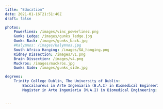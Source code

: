```yaml
---
title: "Education"
date: 2021-01-16T21:51:40Z
draft: false

photos:
    Powerlinez: /images/vinc_powerlinez.png
    Gunks Ledge: /images/gunks_ledge.jpg
    Gunks Back: /images/gunks_back.jpg
    #Kalymnos: /images/kalymnos.jpg
    South Africa Hanging: /images/SA_hanging.png
    Kidney Dissection: /images/v1.png
    Brain Dissection: /images/v4.png
    Muckros: /images/muckros.jpg
    Gunks Side: /images/gunks_side.jpg

degrees:
    Trinity College Dublin, The University of Dublin:
        Baccalaureus in Arte Ingeniaria (B.A.I) in Biomedical Engineering: 2023
        Magister in Arte Ingeniaria (M.A.I) in Biomedical Engineering: 2023
        
    
---
```

